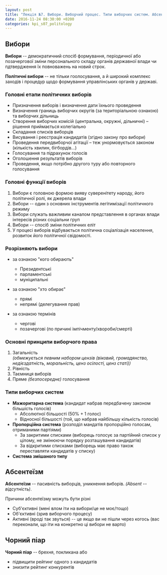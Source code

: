 ```yaml
---
layout: post
title: "Лекція №7. Вибори. Виборчий процес. Типи виборчих систем. Абсентеїзм. Чорний піар"
date: 2016-11-24 08:30:00 +0200
categories: kpi_s07_politology
---
```


## Вибори

**Вибори** -- демократичний спосіб формування, періодичної або позачергової зміни персонального складу органів державної влади чи пдтвердження їх повноважень на новий строк.

**Політичні вибори** -- не тільки гоолосування, а й широкий комплекс заходів і процедур щодо формування управлінських органів у державі.

### Головні етапи політичних виборів

- Призначення виборів і визначення дати їхнього проведення
- Визначення границь виборчих округів (за територіальною ознакою) та виборчих дільниць
- Створення виборчих комісій (центральна, окружні, дільничні) – рішення приймається колегіально
- Складання списків виборців
- Висування і реєстрація кандидатів (згідно закону про вибори)
- Проведення передвиборчої агітації – теж унормовується законом (кількість хвилин, бігбордів…)
- Голосування та підрахунок голосів
- Оголошення результатів виборів
- Проведення, якщо потрібно другого туру або повторного голосування

### Головні функції виборів


1. Вибори є головною формою вияву суверенітету народу, його політичної ролі, як джерела влади
2. Вибори -- один з основних інструментів легітимізації політичного режиму
3. Вибори служать важливим каналом представлення в органах влади інтересів різних соціальни груп
4. Вибори -- спосіб зміни політичних еліт
5. У процесі виборів відбувається політична соціалізація населення, розвиток його політичної свідомості.

### Розрізняють вибори

- за ознакою "кого обирають"
  - Президентські
  - парламентські
  - муніципальні

- за ознакою "хто обирає"
  - прямі
  - непрямі (делегування прав)

- за ознакою термінів
  - чергові
  - позачергові (по причині імпічменту/хвороби/смерті)

### Основні принципи виборчого права

1. Загальність <br/> *(обмежується певним набором цензів (віковий, громадянство, недієздатність, моральність, ценз осілості, ценз статі))*
2. Рівність
3. Таємниця виборів
4. Пряме *(безпосереднє)* голосування

### Типи виборчих систем

* **Мажоритарна система** (кандидат набрав передбачену законом більшість голосів)
  * Абсолютної більшості (50% + 1 голос)
  * Відносної більшості (той, що набрав найбільшу кількість голосів)
* **Пропорційна система** (розподіл мандатів пропорційно голосам, отриманими партіями)
  * За закритими списками (виборець голосує за партійний список у цілому, не змінюючи порядку розташування кандидатів)
  * За відкритими списками (виборець має право також переставляти кандидатів у списку)
* **Система змішаного типу**

## Абсентеїзм

**Абсентеїзм** -- пасивність виборців, уникнення виборів. *(Absent -- відсутність)*.

Причини абсентеїзму можуть бути різні

- Суб'єктивні (мені влом іти на вибори/це не моє/тощо)
- Об'єктивні (зрив виборчого процесу)
- Активні (вроді так звуться) -- це якщо ви не пішли через когось (вас переконали, що іти на конкретно ці вибори не варто)

## Чорний піар

**Чорний піар** -- брехня, покликана або 

 - підвищити рейтинг одного з кандидатів
 - знизити рейтинг конкурентів
